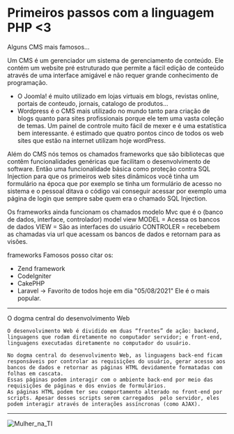 # Primeiros passos com a linguagem PHP <3

Alguns CMS mais famosos...

Um CMS é um gerenciador um sistema de gerenciamento de conteúdo.
Ele contém um website pré estruturado que permite a fácil edição de conteúdo através de uma interface
amigável e não requer grande conhecimento de programação.


* O Joomla! é muito utilizado em lojas virtuais em blogs, revistas online, portais de conteudo, jornais, catalogo de produtos...
* Wordpress é o CMS mais utilizado no mundo tanto para criação de blogs quanto para sites profissionais porque ele tem uma vasta coleção de temas. Um painel de controle muito fácil de mexer e é uma estatística bem interessante.
é estimado que quatro pontos cinco de todos os web sites que estão na internet utilizam hoje wordPress.


Além do CMS nós temos os chamados frameworks que são bibliotecas que contêm funcionalidades genéricas
que facilitam o desenvolvimento de software.
Então uma funcionalidade básica como proteção contra SQL Injection para que os primeiros web sites dinâmicos
você tinha um formulário na época que por exemplo se tinha um formulário de acesso no sistema e o pessoal
ditava o código vai conseguir acessar por exemplo uma página de login que sempre sabe quem era o chamado
SQL Injection.


Os frameworks ainda funcionam os chamados modelo Mvc que é o (banco de dados, interface, controlador) model view 
MODEL = Acessa os bancos de dados
VIEW = São as interfaces do usuário
CONTROLER = recebebem as chamadas via url que acessam os bancos de dados e retornam para as visões. 

frameworks Famosos posso citar os:
* Zend framework
* CodeIgniter
* CakePHP
* Laravel -> Favorito de todos hoje em dia "05/08/2021" Ele é o mais popular.

--------------------------------------------------------------------------------------------------------------------------------------------
O dogma central do desenvolvimento Web

    O desenvolvimento Web é dividido em duas “frontes” de ação: backend, linguagens que rodam diretamente no computador servidor; e front-end, linguagens executadas diretamente no computador do usuário.

    No dogma central do desenvolvimento Web, as linguagens back-end ficam responsáveis por controlar as requisições do usuário, gerar acesso aos bancos de dados e retornar as páginas HTML devidamente formatadas com folhas em cascata. 
    Essas páginas podem interagir com o ambiente back-end por meio das requisições de páginas e dos envios de formulários. 
    As páginas HTML podem ter seu comportamento alterado no front-end por scripts. Apesar desses scripts serem carregados  pelo servidor, eles podem interagir através de interações assíncronas (como AJAX).

--------------------------------------------------------------------------------------------------------------------------------------------

![Mulher_na_TI]()